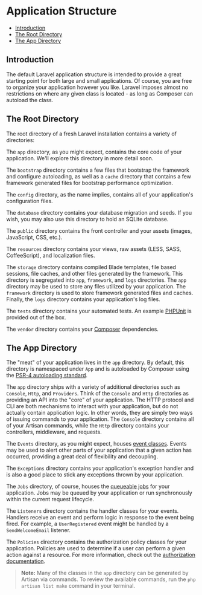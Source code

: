 # Application Structure

- [Introduction](#introduction)
- [The Root Directory](#the-root-directory)
- [The App Directory](#the-app-directory)

<a name="introduction"></a>
## Introduction

The default Laravel application structure is intended to provide a great starting point for both large and small applications. Of course, you are free to organize your application however you like. Laravel imposes almost no restrictions on where any given class is located - as long as Composer can autoload the class.

<a name="the-root-directory"></a>
## The Root Directory

The root directory of a fresh Laravel installation contains a variety of directories:

The `app` directory, as you might expect, contains the core code of your application. We'll explore this directory in more detail soon.

The `bootstrap` directory contains a few files that bootstrap the framework and configure autoloading, as well as a `cache` directory that contains a few framework generated files for bootstrap performance optimization.

The `config` directory, as the name implies, contains all of your application's configuration files.

The `database` directory contains your database migration and seeds. If you wish, you may also use this directory to hold an SQLite database.

The `public` directory contains the front controller and your assets (images, JavaScript, CSS, etc.).

The `resources` directory contains your views, raw assets (LESS, SASS, CoffeeScript), and localization files.

The `storage` directory contains compiled Blade templates, file based sessions, file caches, and other files generated by the framework. This directory is segregated into `app`, `framework`, and `logs` directories. The `app` directory may be used to store any files utilized by your application. The `framework` directory is used to store framework generated files and caches. Finally, the `logs` directory contains your application's log files.

The `tests` directory contains your automated tests. An example [PHPUnit](https://phpunit.de/) is provided out of the box.

The `vendor` directory contains your [Composer](https://getcomposer.org) dependencies.

<a name="the-app-directory"></a>
## The App Directory

The "meat" of your application lives in the `app` directory. By default, this directory is namespaced under `App` and is autoloaded by Composer using the [PSR-4 autoloading standard](http://www.php-fig.org/psr/psr-4/).

The `app` directory ships with a variety of additional directories such as `Console`, `Http`, and `Providers`. Think of the `Console` and `Http` directories as providing an API into the "core" of your application. The HTTP protocol and CLI are both mechanisms to interact with your application, but do not actually contain application logic. In other words, they are simply two ways of issuing commands to your application. The `Console` directory contains all of your Artisan commands, while the `Http` directory contains your controllers, middleware, and requests.

The `Events` directory, as you might expect, houses [event classes](/docs/{{language}}/{{version}}/events). Events may be used to alert other parts of your application that a given action has occurred, providing a great deal of flexibility and decoupling.

The `Exceptions` directory contains your application's exception handler and is also a good place to stick any exceptions thrown by your application.

The `Jobs` directory, of course, houses the [queueable jobs](/docs/{{language}}/{{version}}/queues) for your application. Jobs may be queued by your application or run synchronously within the current request lifecycle.

The `Listeners` directory contains the handler classes for your events. Handlers receive an event and perform logic in response to the event being fired. For example, a `UserRegistered` event might be handled by a `SendWelcomeEmail` listener.

The `Policies` directory contains the authorization policy classes for your application. Policies are used to determine if a user can perform a given action against a resource. For more information, check out the [authorization documentation](/docs/{{language}}/{{version}}/authorization).

> **Note:** Many of the classes in the `app` directory can be generated by Artisan via commands. To review the available commands, run the `php artisan list make` command in your terminal.
